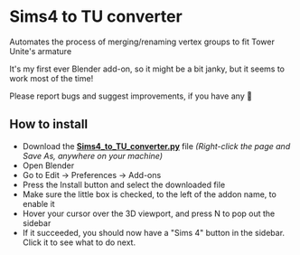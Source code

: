 # Sims4 to TU converter
 Automates the process of merging/renaming vertex groups to fit Tower Unite's armature
 
 It's my first ever Blender add-on, so it might be a bit janky, but it seems to work most of the time!
 
 Please report bugs and suggest improvements, if you have any 💖

## How to install
* Download the **[Sims4_to_TU_converter.py](https://raw.githubusercontent.com/Lunarexxy/Sims4-to-TU-converter/main/Sims4_to_TU_converter.py)** file *(Right-click the page and Save As, anywhere on your machine)*
* Open Blender
* Go to Edit -> Preferences -> Add-ons
* Press the Install button and select the downloaded file
* Make sure the little box is checked, to the left of the addon name, to enable it
* Hover your cursor over the 3D viewport, and press N to pop out the sidebar
* If it succeeded, you should now have a "Sims 4" button in the sidebar. Click it to see what to do next.
